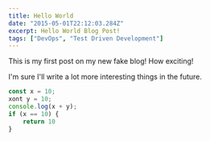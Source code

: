 ```yaml
---
title: Hello World
date: "2015-05-01T22:12:03.284Z"
excerpt: Hello World Blog Post!
tags: ["DevOps", "Test Driven Development"]
---
```


This is my first post on my new fake blog! How exciting!

I'm sure I'll write a lot more interesting things in the future.

```Javascript
const x = 10;
xont y = 10;
console.log(x + y);
if (x == 10) {
    return 10
}
```